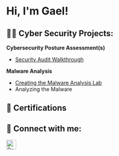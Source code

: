 <h1>Hi, I'm Gael!</h1>

<h2>👨‍💻 Cyber Security Projects:</h2>

<b>Cybersecurity Posture Assessment(s)</b>
- [Security Audit Walkthrough](https://github.com/gaelrivera123/FictionalSecurityAudit)

<b>Malware Analysis</b>
- [Creating the Malware Analysis Lab](https://github.com/gaelrivera123/MalwareAnalysisLab/tree/main)
- Analyzing the Malware

<h2>📝 Certifications </h2>


<h2> 🤳 Connect with me:</h2>

[<img align="left" alt="GaelRivera | LinkedIn" width="26px" src="https://upload.wikimedia.org/wikipedia/commons/thumb/8/81/LinkedIn_icon.svg/72px-LinkedIn_icon.svg.png" />][linkedin]

[linkedin]: https://www.linkedin.com/in/gaelrivera1/
